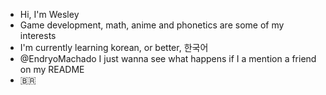 - Hi, I'm Wesley
- Game development, math, anime and phonetics are some of my interests
- I'm currently learning korean, or better, 한국어
- @EndryoMachado I just wanna see what happens if I a mention a friend on my README
- 🇧🇷
